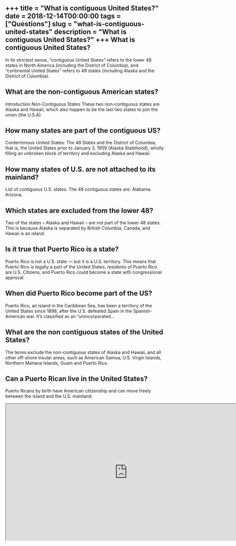 +++
title = "What is contiguous United States?"
date = 2018-12-14T00:00:00
tags = ["Questions"]
slug = "what-is-contiguous-united-states"
description = "What is contiguous United States?"
+++
What is contiguous United States?
---------------------------------

In its strictest sense, “contiguous United States” refers to the lower 48 states in North America (including the District of Columbia), and “continental United States” refers to 49 states (including Alaska and the District of Columbia).

What are the non-contiguous American states?
--------------------------------------------

Introduction Non-Contiguous States These two non-contiguous states are Alaska and Hawaii; which also happen to be the last two states to join the union (the U.S.A).

How many states are part of the contiguous US?
----------------------------------------------

Conterminous United States: The 48 States and the District of Columbia; that is, the United States prior to January 3, 1959 (Alaska Statehood), wholly filling an unbroken block of territory and excluding Alaska and Hawaii.

How many states of U.S. are not attached to its mainland?
---------------------------------------------------------

List of contiguous U.S. states. The 48 contiguous states are: Alabama. Arizona.

Which states are excluded from the lower 48?
--------------------------------------------

Two of the states – Alaska and Hawaii – are not part of the lower 48 states. This is because Alaska is separated by British Columbia, Canada, and Hawaii is an island.

Is it true that Puerto Rico is a state?
---------------------------------------

Puerto Rico is not a U.S. state — but it is a U.S. territory. This means that Puerto Rico is legally a part of the United States, residents of Puerto Rico are U.S. Citizens, and Puerto Rico could become a state with congressional approval.

When did Puerto Rico become part of the US?
-------------------------------------------

Puerto Rico, an island in the Caribbean Sea, has been a territory of the United States since 1898, after the U.S. defeated Spain in the Spanish-American war. It’s classified as an “unincorporated…

What are the non contiguous states of the United States?
--------------------------------------------------------

The terms exclude the non-contiguous states of Alaska and Hawaii, and all other off-shore insular areas, such as American Samoa, U.S. Virgin Islands, Northern Mariana Islands, Guam and Puerto Rico.

Can a Puerto Rican live in the United States?
---------------------------------------------

Puerto Ricans by birth have American citizenship and can move freely between the island and the U.S. mainland.

<iframe allow="accelerometer; autoplay; clipboard-write; encrypted-media; gyroscope; picture-in-picture" allowfullscreen="" class="__youtube_prefs__  epyt-is-override  no-lazyload" data-no-lazy="1" data-origheight="433" data-origwidth="770" data-skipgform_ajax_framebjll="" height="433" id="_ytid_26566" loading="lazy" src="https://www.youtube.com/embed/8EOxtY3M6Co?enablejsapi=1&autoplay=0&cc_load_policy=0&cc_lang_pref=&iv_load_policy=1&loop=0&modestbranding=0&rel=1&fs=1&playsinline=0&autohide=2&theme=dark&color=red&controls=1&" title="YouTube player" width="770"></iframe>